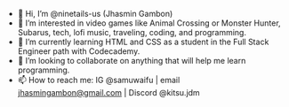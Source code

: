 - 👋 Hi, I’m @ninetails-us (Jhasmin Gambon) 
- 👀 I’m interested in video games like Animal Crossing or Monster Hunter, Subarus, tech, lofi music, traveling, coding, and programming.
- 🌱 I’m currently learning HTML and CSS as a student in the Full Stack Engineer path with Codecademy.
- 💞️ I’m looking to collaborate on anything that will help me learn programming.
- 📫 How to reach me: IG @samuwaifu | email jhasmingambon@gmail.com | Discord @kitsu.jdm

<!---
ninetails-us/ninetails-us is a ✨ special ✨ repository because its `README.md` (this file) appears on your GitHub profile.
You can click the Preview link to take a look at your changes.
--->
